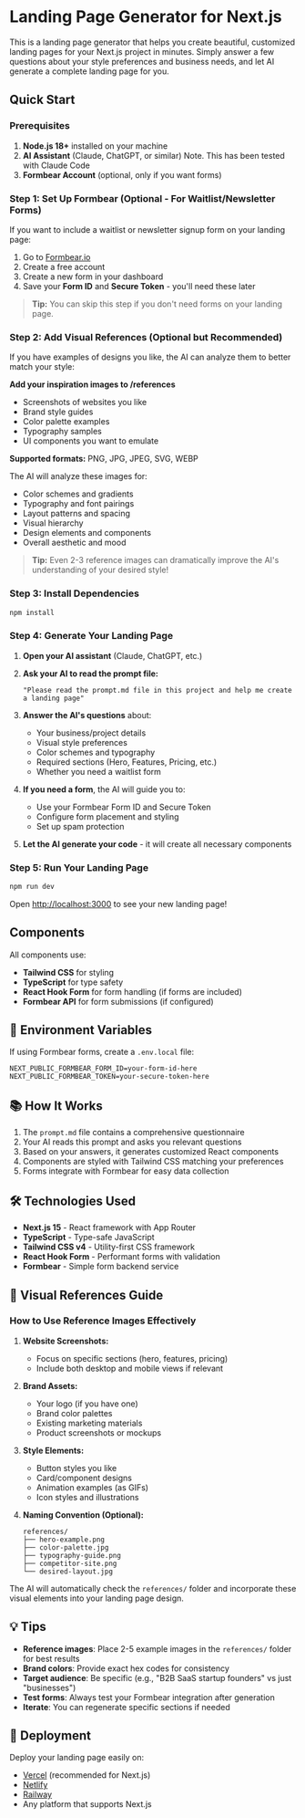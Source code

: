 # Landing Page Generator for Next.js

This is a landing page generator that helps you create beautiful, customized landing pages for your Next.js project in minutes. Simply answer a few questions about your style preferences and business needs, and let AI generate a complete landing page for you.

## Quick Start

### Prerequisites

1. **Node.js 18+** installed on your machine
2. **AI Assistant** (Claude, ChatGPT, or similar) Note. This has been tested with Claude Code
3. **Formbear Account** (optional, only if you want forms)

### Step 1: Set Up Formbear (Optional - For Waitlist/Newsletter Forms)

If you want to include a waitlist or newsletter signup form on your landing page:

1. Go to [Formbear.io](https://formbear.io)
2. Create a free account
3. Create a new form in your dashboard
4. Save your **Form ID** and **Secure Token** - you'll need these later

> **Tip:** You can skip this step if you don't need forms on your landing page.

### Step 2: Add Visual References (Optional but Recommended)

If you have examples of designs you like, the AI can analyze them to better match your style:

**Add your inspiration images to /references**

- Screenshots of websites you like
- Brand style guides
- Color palette examples
- Typography samples
- UI components you want to emulate

**Supported formats:** PNG, JPG, JPEG, SVG, WEBP

The AI will analyze these images for:

- Color schemes and gradients
- Typography and font pairings
- Layout patterns and spacing
- Visual hierarchy
- Design elements and components
- Overall aesthetic and mood

> **Tip:** Even 2-3 reference images can dramatically improve the AI's understanding of your desired style!

### Step 3: Install Dependencies

```bash
npm install
```

### Step 4: Generate Your Landing Page

1. **Open your AI assistant** (Claude, ChatGPT, etc.)

2. **Ask your AI to read the prompt file:**

   ```
   "Please read the prompt.md file in this project and help me create a landing page"
   ```

3. **Answer the AI's questions** about:

   - Your business/project details
   - Visual style preferences
   - Color schemes and typography
   - Required sections (Hero, Features, Pricing, etc.)
   - Whether you need a waitlist form

4. **If you need a form**, the AI will guide you to:

   - Use your Formbear Form ID and Secure Token
   - Configure form placement and styling
   - Set up spam protection

5. **Let the AI generate your code** - it will create all necessary components

### Step 5: Run Your Landing Page

```bash
npm run dev
```

Open [http://localhost:3000](http://localhost:3000) to see your new landing page!

## Components

All components use:

- **Tailwind CSS** for styling
- **TypeScript** for type safety
- **React Hook Form** for form handling (if forms are included)
- **Formbear API** for form submissions (if configured)

## 🔧 Environment Variables

If using Formbear forms, create a `.env.local` file:

```env
NEXT_PUBLIC_FORMBEAR_FORM_ID=your-form-id-here
NEXT_PUBLIC_FORMBEAR_TOKEN=your-secure-token-here
```

## 📚 How It Works

1. The `prompt.md` file contains a comprehensive questionnaire
2. Your AI reads this prompt and asks you relevant questions
3. Based on your answers, it generates customized React components
4. Components are styled with Tailwind CSS matching your preferences
5. Forms integrate with Formbear for easy data collection

## 🛠️ Technologies Used

- **Next.js 15** - React framework with App Router
- **TypeScript** - Type-safe JavaScript
- **Tailwind CSS v4** - Utility-first CSS framework
- **React Hook Form** - Performant forms with validation
- **Formbear** - Simple form backend service

## 🎨 Visual References Guide

### How to Use Reference Images Effectively

1. **Website Screenshots:**

   - Focus on specific sections (hero, features, pricing)
   - Include both desktop and mobile views if relevant

2. **Brand Assets:**

   - Your logo (if you have one)
   - Brand color palettes
   - Existing marketing materials
   - Product screenshots or mockups

3. **Style Elements:**

   - Button styles you like
   - Card/component designs
   - Animation examples (as GIFs)
   - Icon styles and illustrations

4. **Naming Convention (Optional):**
   ```
   references/
   ├── hero-example.png
   ├── color-palette.jpg
   ├── typography-guide.png
   ├── competitor-site.png
   └── desired-layout.jpg
   ```

The AI will automatically check the `references/` folder and incorporate these visual elements into your landing page design.

## 💡 Tips

- **Reference images**: Place 2-5 example images in the `references/` folder for best results
- **Brand colors**: Provide exact hex codes for consistency
- **Target audience**: Be specific (e.g., "B2B SaaS startup founders" vs just "businesses")
- **Test forms**: Always test your Formbear integration after generation
- **Iterate**: You can regenerate specific sections if needed

## 🚢 Deployment

Deploy your landing page easily on:

- [Vercel](https://vercel.com) (recommended for Next.js)
- [Netlify](https://netlify.com)
- [Railway](https://railway.app)
- Any platform that supports Next.js
